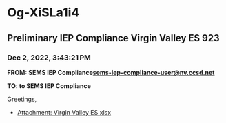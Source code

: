 # Og-XiSLa1i4
## Preliminary IEP Compliance Virgin Valley ES 923
### Dec 2, 2022, 3:43:21 PM
**FROM: SEMS IEP Compliance<sems-iep-compliance-user@nv.ccsd.net>**

**TO: to SEMS IEP Compliance**


Greetings, 





* [Attachment: Virgin Valley ES.xlsx](Og-XiSLa1i4-attachment-1.xlsx)
